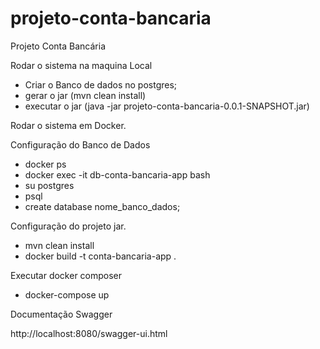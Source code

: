 # projeto-conta-bancaria
Projeto Conta Bancária


Rodar o sistema na maquina Local
- Criar o Banco de dados no postgres;
- gerar o jar (mvn clean install)
- executar o jar (java -jar projeto-conta-bancaria-0.0.1-SNAPSHOT.jar)


Rodar o sistema em Docker.


Configuração do Banco de Dados

 -  docker ps
 -  docker exec -it db-conta-bancaria-app bash
 -  su postgres
 -  psql
 -  create database nome_banco_dados;
 
Configuração do projeto jar.
  
 - mvn clean install
 - docker build -t conta-bancaria-app .

Executar docker composer
 - docker-compose up

Documentação Swagger

http://localhost:8080/swagger-ui.html

